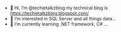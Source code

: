 - 👋 Hi, I’m @techietalkzblog my technical blog is https://techietalkzblog.blogspot.com/
- 👀 I’m interested in SQL Server and all things data...
- 🌱 I’m currently learning .NET framework, C# ...
<!---
techietalkzblog/techietalkzblog is a ✨ special ✨ repository because its `README.md` (this file) appears on your GitHub profile.
You can click the Preview link to take a look at your changes.
--->
